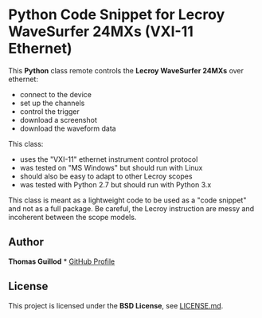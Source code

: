# Python Code Snippet for Lecroy WaveSurfer 24MXs (VXI-11 Ethernet)

This **Python** class remote controls the **Lecroy WaveSurfer 24MXs** over ethernet:
* connect to the device
* set up the channels
* control the trigger
* download a screenshot
* download the waveform data

This class:
* uses the "VXI-11" ethernet instrument control protocol
* was tested on "MS Windows" but should run with Linux
* should also be easy to adapt to other Lecroy scopes
* was tested with Python 2.7 but should run with Python 3.x

This class is meant as a lightweight code to be used as a "code snippet" and not as a full package.
Be careful, the Lecroy instruction are messy and incoherent between the scope models.

## Author

**Thomas Guillod** * [GitHub Profile](https://github.com/otvam)

## License

This project is licensed under the **BSD License**, see [LICENSE.md](LICENSE.md).
